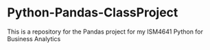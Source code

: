 # Python-Pandas-ClassProject
This is a repository for the Pandas project for my ISM4641 Python for Business Analytics 
